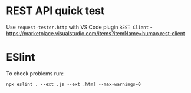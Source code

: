 # REST API quick test

Use `request-tester.http` with VS Code plugin `REST Client` - https://marketplace.visualstudio.com/items?itemName=humao.rest-client

# ESlint

To check problems run:

```
npx eslint . --ext .js --ext .html --max-warnings=0
```
